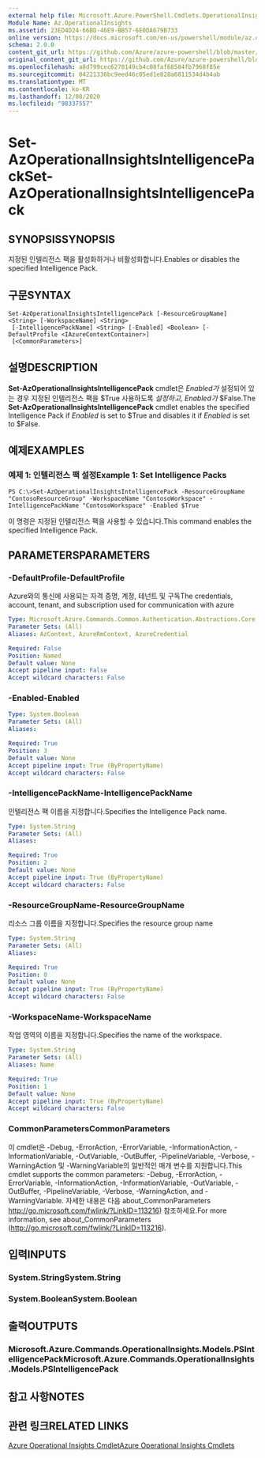 ```yaml
---
external help file: Microsoft.Azure.PowerShell.Cmdlets.OperationalInsights.dll-Help.xml
Module Name: Az.OperationalInsights
ms.assetid: 23ED4D24-66BD-46E9-BB57-6E0DA679B733
online version: https://docs.microsoft.com/en-us/powershell/module/az.operationalinsights/set-azoperationalinsightsintelligencepack
schema: 2.0.0
content_git_url: https://github.com/Azure/azure-powershell/blob/master/src/OperationalInsights/OperationalInsights/help/Set-AzOperationalInsightsIntelligencePack.md
original_content_git_url: https://github.com/Azure/azure-powershell/blob/master/src/OperationalInsights/OperationalInsights/help/Set-AzOperationalInsightsIntelligencePack.md
ms.openlocfilehash: a8d799cec6278149cb4c08faf68584fb7968f85e
ms.sourcegitcommit: 04221336bc9eed46c05ed1e828a6811534d4b4ab
ms.translationtype: MT
ms.contentlocale: ko-KR
ms.lasthandoff: 12/08/2020
ms.locfileid: "98337557"
---
```

# <span data-ttu-id="4cd69-101">Set-AzOperationalInsightsIntelligencePack</span><span class="sxs-lookup"><span data-stu-id="4cd69-101">Set-AzOperationalInsightsIntelligencePack</span></span>

## <span data-ttu-id="4cd69-102">SYNOPSIS</span><span class="sxs-lookup"><span data-stu-id="4cd69-102">SYNOPSIS</span></span>
<span data-ttu-id="4cd69-103">지정된 인텔리전스 팩을 활성화하거나 비활성화합니다.</span><span class="sxs-lookup"><span data-stu-id="4cd69-103">Enables or disables the specified Intelligence Pack.</span></span>

## <span data-ttu-id="4cd69-104">구문</span><span class="sxs-lookup"><span data-stu-id="4cd69-104">SYNTAX</span></span>

```
Set-AzOperationalInsightsIntelligencePack [-ResourceGroupName] <String> [-WorkspaceName] <String>
 [-IntelligencePackName] <String> [-Enabled] <Boolean> [-DefaultProfile <IAzureContextContainer>]
 [<CommonParameters>]
```

## <span data-ttu-id="4cd69-105">설명</span><span class="sxs-lookup"><span data-stu-id="4cd69-105">DESCRIPTION</span></span>
<span data-ttu-id="4cd69-106">**Set-AzOperationalInsightsIntelligencePack** cmdlet은 *Enabled가* 설정되어 있는 경우 지정된 인텔리전스 팩을 $True 사용하도록 *설정하고, Enabled가* $False.</span><span class="sxs-lookup"><span data-stu-id="4cd69-106">The **Set-AzOperationalInsightsIntelligencePack** cmdlet enables the specified Intelligence Pack if *Enabled* is set to $True and disables it if *Enabled* is set to $False.</span></span>

## <span data-ttu-id="4cd69-107">예제</span><span class="sxs-lookup"><span data-stu-id="4cd69-107">EXAMPLES</span></span>

### <span data-ttu-id="4cd69-108">예제 1: 인텔리전스 팩 설정</span><span class="sxs-lookup"><span data-stu-id="4cd69-108">Example 1: Set Intelligence Packs</span></span>
```
PS C:\>Set-AzOperationalInsightsIntelligencePack -ResourceGroupName "ContosoResourceGroup" -WorkspaceName "ContosoWorkspace" -IntelligencePackName "ContosoWorkspace" -Enabled $True
```

<span data-ttu-id="4cd69-109">이 명령은 지정된 인텔리전스 팩을 사용할 수 있습니다.</span><span class="sxs-lookup"><span data-stu-id="4cd69-109">This command enables the specified Intelligence Pack.</span></span>

## <span data-ttu-id="4cd69-110">PARAMETERS</span><span class="sxs-lookup"><span data-stu-id="4cd69-110">PARAMETERS</span></span>

### <span data-ttu-id="4cd69-111">-DefaultProfile</span><span class="sxs-lookup"><span data-stu-id="4cd69-111">-DefaultProfile</span></span>
<span data-ttu-id="4cd69-112">Azure와의 통신에 사용되는 자격 증명, 계정, 테넌트 및 구독</span><span class="sxs-lookup"><span data-stu-id="4cd69-112">The credentials, account, tenant, and subscription used for communication with azure</span></span>

```yaml
Type: Microsoft.Azure.Commands.Common.Authentication.Abstractions.Core.IAzureContextContainer
Parameter Sets: (All)
Aliases: AzContext, AzureRmContext, AzureCredential

Required: False
Position: Named
Default value: None
Accept pipeline input: False
Accept wildcard characters: False
```

### <span data-ttu-id="4cd69-113">-Enabled</span><span class="sxs-lookup"><span data-stu-id="4cd69-113">-Enabled</span></span>
```yaml
Type: System.Boolean
Parameter Sets: (All)
Aliases:

Required: True
Position: 3
Default value: None
Accept pipeline input: True (ByPropertyName)
Accept wildcard characters: False
```

### <span data-ttu-id="4cd69-114">-IntelligencePackName</span><span class="sxs-lookup"><span data-stu-id="4cd69-114">-IntelligencePackName</span></span>
<span data-ttu-id="4cd69-115">인텔리전스 팩 이름을 지정합니다.</span><span class="sxs-lookup"><span data-stu-id="4cd69-115">Specifies the Intelligence Pack name.</span></span>

```yaml
Type: System.String
Parameter Sets: (All)
Aliases:

Required: True
Position: 2
Default value: None
Accept pipeline input: True (ByPropertyName)
Accept wildcard characters: False
```

### <span data-ttu-id="4cd69-116">-ResourceGroupName</span><span class="sxs-lookup"><span data-stu-id="4cd69-116">-ResourceGroupName</span></span>
<span data-ttu-id="4cd69-117">리소스 그룹 이름을 지정합니다.</span><span class="sxs-lookup"><span data-stu-id="4cd69-117">Specifies the resource group name</span></span>

```yaml
Type: System.String
Parameter Sets: (All)
Aliases:

Required: True
Position: 0
Default value: None
Accept pipeline input: True (ByPropertyName)
Accept wildcard characters: False
```

### <span data-ttu-id="4cd69-118">-WorkspaceName</span><span class="sxs-lookup"><span data-stu-id="4cd69-118">-WorkspaceName</span></span>
<span data-ttu-id="4cd69-119">작업 영역의 이름을 지정합니다.</span><span class="sxs-lookup"><span data-stu-id="4cd69-119">Specifies the name of the workspace.</span></span>

```yaml
Type: System.String
Parameter Sets: (All)
Aliases: Name

Required: True
Position: 1
Default value: None
Accept pipeline input: True (ByPropertyName)
Accept wildcard characters: False
```

### <span data-ttu-id="4cd69-120">CommonParameters</span><span class="sxs-lookup"><span data-stu-id="4cd69-120">CommonParameters</span></span>
<span data-ttu-id="4cd69-121">이 cmdlet은 -Debug, -ErrorAction, -ErrorVariable, -InformationAction, -InformationVariable, -OutVariable, -OutBuffer, -PipelineVariable, -Verbose, -WarningAction 및 -WarningVariable의 일반적인 매개 변수를 지원합니다.</span><span class="sxs-lookup"><span data-stu-id="4cd69-121">This cmdlet supports the common parameters: -Debug, -ErrorAction, -ErrorVariable, -InformationAction, -InformationVariable, -OutVariable, -OutBuffer, -PipelineVariable, -Verbose, -WarningAction, and -WarningVariable.</span></span> <span data-ttu-id="4cd69-122">자세한 내용은 다음 about_CommonParameters http://go.microsoft.com/fwlink/?LinkID=113216) 참조하세요.</span><span class="sxs-lookup"><span data-stu-id="4cd69-122">For more information, see about_CommonParameters (http://go.microsoft.com/fwlink/?LinkID=113216).</span></span>

## <span data-ttu-id="4cd69-123">입력</span><span class="sxs-lookup"><span data-stu-id="4cd69-123">INPUTS</span></span>

### <span data-ttu-id="4cd69-124">System.String</span><span class="sxs-lookup"><span data-stu-id="4cd69-124">System.String</span></span>

### <span data-ttu-id="4cd69-125">System.Boolean</span><span class="sxs-lookup"><span data-stu-id="4cd69-125">System.Boolean</span></span>

## <span data-ttu-id="4cd69-126">출력</span><span class="sxs-lookup"><span data-stu-id="4cd69-126">OUTPUTS</span></span>

### <span data-ttu-id="4cd69-127">Microsoft.Azure.Commands.OperationalInsights.Models.PSIntelligencePack</span><span class="sxs-lookup"><span data-stu-id="4cd69-127">Microsoft.Azure.Commands.OperationalInsights.Models.PSIntelligencePack</span></span>

## <span data-ttu-id="4cd69-128">참고 사항</span><span class="sxs-lookup"><span data-stu-id="4cd69-128">NOTES</span></span>

## <span data-ttu-id="4cd69-129">관련 링크</span><span class="sxs-lookup"><span data-stu-id="4cd69-129">RELATED LINKS</span></span>

[<span data-ttu-id="4cd69-130">Azure Operational Insights Cmdlet</span><span class="sxs-lookup"><span data-stu-id="4cd69-130">Azure Operational Insights Cmdlets</span></span>](./Az.OperationalInsights.md)


